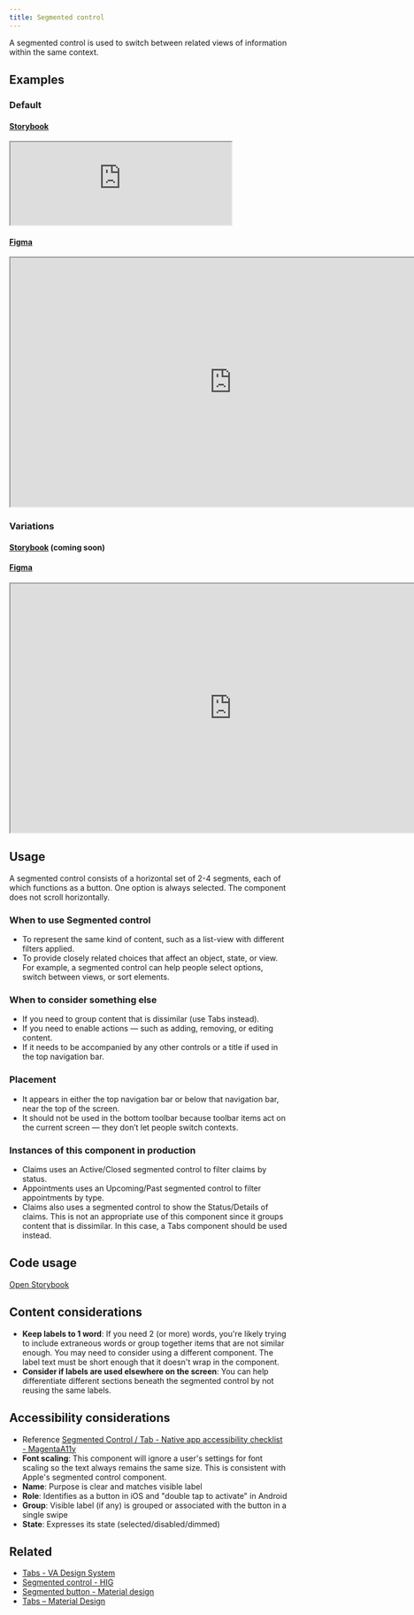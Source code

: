 ```yaml
---
title: Segmented control
---
```


A segmented control is used to switch between related views of information within the same context.

## Examples
### Default
#### [Storybook](https://department-of-veterans-affairs.github.io/va-mobile-library/?path=/docs/segmented-control--two-segments)
<iframe width="400" height="" alt="Image of component in Storybook" src="https://department-of-veterans-affairs.github.io/va-mobile-library/iframe.html?viewMode=story&id=segmented-control" allowfullscreen></iframe>

#### [Figma](https://www.figma.com/file/QVLPB3eOunmKrgQOuOt0SU?type=design%27&node-id=7332:11330)
<iframe width="800" height="450" alt="Image of master component in Figma showing light and dark mode" src="https://www.figma.com/embed?embed_host=share&url=https%3A%2F%2Fwww.figma.com/file/QVLPB3eOunmKrgQOuOt0SU/%F0%9F%93%90-DesignLibrary2.0---VAMobile?type=design&node-id=7332-11330&mode=design&t=lRnzcV3CBx2yby7N-4" allowfullscreen></iframe>

### Variations
#### [Storybook](https://department-of-veterans-affairs.github.io/va-mobile-library/?path=/docs/segmented-control--two-segments) (coming soon)

#### [Figma](https://www.figma.com/file/QVLPB3eOunmKrgQOuOt0SU?type=design%27&node-id=7332:1133)
<iframe width="800" height="450" alt="Image of component examples in Figma" src="https://www.figma.com/embed?embed_host=share&url=https%3A%2F%2Fwww.figma.com/file/QVLPB3eOunmKrgQOuOt0SU/%F0%9F%93%90-DesignLibrary2.0---VAMobile?type=design&node-id=7332-11331&mode=design&t=lRnzcV3CBx2yby7N-4" allowfullscreen></iframe>

## Usage
A segmented control consists of a horizontal set of 2-4 segments, each of which functions as a button. One option is always selected. The component does not scroll horizontally.

### When to use Segmented control
- To represent the same kind of content, such as a list-view with different filters applied. 
- To provide closely related choices that affect an object, state, or view. For example, a segmented control can help people select options, switch between views, or sort elements.

### When to consider something else
- If you need to group content that is dissimilar (use Tabs instead).
- If you need to enable actions — such as adding, removing, or editing content.
- If it needs to be accompanied by any other controls or a title if used in the top navigation bar.

### Placement
- It appears in either the top navigation bar or below that navigation bar, near the top of the screen.
- It should not be used in the bottom toolbar because toolbar items act on the current screen — they don’t let people switch contexts.

### Instances of this component in production
- Claims uses an Active/Closed segmented control to filter claims by status.
- Appointments uses an Upcoming/Past segmented control to filter appointments by type.
- Claims also uses a segmented control to show the Status/Details of claims. This is not an appropriate use of this component since it groups content that is dissimilar. In this case, a Tabs component should be used instead.

## Code usage
[Open Storybook](https://department-of-veterans-affairs.github.io/va-mobile-library/?path=/docs/segmented-control--two-segments)

## Content considerations
- **Keep labels to 1 word**: If you need 2 (or more) words, you're likely trying to include extraneous words or group together items that are not similar enough. You may need to consider using a different component. The label text must be short enough that it doesn't wrap in the component.
- **Consider if labels are used elsewhere on the screen**: You can help differentiate different sections beneath the segmented control by not reusing the same labels.

## Accessibility considerations
- Reference [Segmented Control / Tab - Native app accessibility checklist - MagentaA11y](https://www.magentaa11y.com/checklist-native/segmented-control/)
- **Font scaling**: This component will ignore a user's settings for font scaling so the text always remains the same size. This is consistent with Apple's segmented control component.
- **Name**: Purpose is clear and matches visible label
- **Role**: Identifies as a button in iOS and "double tap to activate" in Android
- **Group**: Visible label (if any) is grouped or associated with the button in a single swipe
- **State**: Expresses its state (selected/disabled/dimmed)

## Related
- [Tabs - VA Design System](https://design.va.gov/components/tabs)
- [Segmented control - HIG](https://developer.apple.com/design/human-interface-guidelines/components/selection-and-input/segmented-controls)
- [Segmented button - Material design](https://m3.material.io/components/segmented-buttons/overview)
- [Tabs – Material Design](https://m3.material.io/components/tabs/overview)